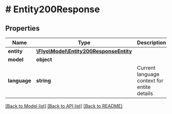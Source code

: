 # # Entity200Response

## Properties

Name | Type | Description | Notes
------------ | ------------- | ------------- | -------------
**entity** | [**\Flyo\Model\Entity200ResponseEntity**](Entity200ResponseEntity.md) |  | [optional]
**model** | **object** |  | [optional]
**language** | **string** | Current language context for entite details | [optional]

[[Back to Model list]](../../README.md#models) [[Back to API list]](../../README.md#endpoints) [[Back to README]](../../README.md)
